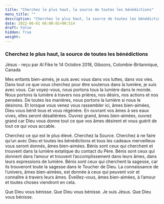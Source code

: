 ```yaml
---
title: "Cherchez le plus haut, la source de toutes les bénédictions"
menu_title: ""
description: "Cherchez le plus haut, la source de toutes les bénédictions"
date: 2022-06-01 06:00:01+00:514
draft: False
hidden: True
weight:
---
```

### Cherchez le plus haut, la source de toutes les bénédictions

Jésus - reçu par Al Fike le 14 Octobre 2018, Gibsons, Colombie-Britannique, Canada

Mes enfants bien-aimés, je suis avec vous dans vos luttes, dans vos vies. Dans tout ce que vous cherchez pour être soutenus dans la lumière, je suis avec vous. Car voyez-vous, nous portons tous la lumière dans le monde. Nous portons la lumière à travers nos prières, nos désirs, nos actions et nos pensées. De toutes les manières, nous portons la lumière si nous le désirons. Et lorsque vous venez vous rassembler ici, âmes bien-aimées, Dieu vous bénit tous et vous régénère. En ouvrant vos âmes à ses eaux vives, elles seront désaltérées. Ouvrez grand, âmes bien-aimées, ouvrez grand car Dieu vous donne tout ce que vos âmes désirent et vous guérit de tout ce qui vous accable.

Cherchez ce qui est le plus élevé. Cherchez la Source. Cherchez à ne faire qu’un avec Dieu et toutes les bénédictions et tous les cadeaux merveilleux vous seront donnés, âmes bien-aimées. Bénis sont ceux qui cherchent et trouvent dans la lumière extatique du contact du Père. Bénis sont ceux qui donnent dans l’amour et trouvent l’accomplissement dans leurs âmes, dans leurs expressions de lumière. Bénis sont ceux qui cherchent la sagesse, car ils trouveront toute la sagesse dans le Toucher de Dieu. La connaissance de l’univers, âmes bien-aimées, est donnée à ceux qui peuvent voir et connaître à travers leurs âmes. Éveillez-vous, âmes bien-aimées, à l’amour et toutes choses viendront en cela.

Que Dieu vous bénisse. Que Dieu vous bénisse. Je suis Jésus. Que Dieu vous bénisse.





